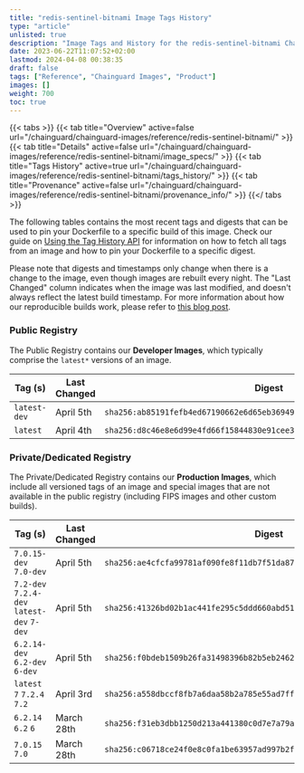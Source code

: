 ```yaml
---
title: "redis-sentinel-bitnami Image Tags History"
type: "article"
unlisted: true
description: "Image Tags and History for the redis-sentinel-bitnami Chainguard Image"
date: 2023-06-22T11:07:52+02:00
lastmod: 2024-04-08 00:38:35
draft: false
tags: ["Reference", "Chainguard Images", "Product"]
images: []
weight: 700
toc: true
---
```


{{< tabs >}}
{{< tab title="Overview" active=false url="/chainguard/chainguard-images/reference/redis-sentinel-bitnami/" >}}
{{< tab title="Details" active=false url="/chainguard/chainguard-images/reference/redis-sentinel-bitnami/image_specs/" >}}
{{< tab title="Tags History" active=true url="/chainguard/chainguard-images/reference/redis-sentinel-bitnami/tags_history/" >}}
{{< tab title="Provenance" active=false url="/chainguard/chainguard-images/reference/redis-sentinel-bitnami/provenance_info/" >}}
{{</ tabs >}}

The following tables contains the most recent tags and digests that can be used to pin your Dockerfile to a specific build of this image. Check our guide on [Using the Tag History API](/chainguard/chainguard-images/using-the-tag-history-api/) for information on how to fetch all tags from an image and how to pin your Dockerfile to a specific digest.

Please note that digests and timestamps only change when there is a change to the image, even though images are rebuilt every night. The "Last Changed" column indicates when the image was last modified, and doesn't always reflect the latest build timestamp. For more information about how our reproducible builds work, please refer to [this blog post](https://www.chainguard.dev/unchained/reproducing-chainguards-reproducible-image-builds).

### Public Registry
The Public Registry contains our **Developer Images**, which typically comprise the `latest*` versions of an image.

| Tag (s)       | Last Changed | Digest                                                                    |
|---------------|--------------|---------------------------------------------------------------------------|
|  `latest-dev` | April 5th    | `sha256:ab85191fefb4ed67190662e6d65eb369490fa50103362f7ff9659c8196026f20` |
|  `latest`     | April 4th    | `sha256:d8c46e8e6d99e4fd66f15844830e91cee372e833c56dfff8207b9be6b17d5ce5` |


### Private/Dedicated Registry
The Private/Dedicated Registry contains our **Production Images**, which include all versioned tags of an image and special images that are not available in the public registry (including FIPS images and other custom builds).

| Tag (s)                                     | Last Changed | Digest                                                                    |
|---------------------------------------------|--------------|---------------------------------------------------------------------------|
|  `7.0.15-dev` `7.0-dev`                     | April 5th    | `sha256:ae4cfcfa99781af090fe8f11db7f51da873e6abe649faeac43db5940ae5607cc` |
|  `7.2-dev` `7.2.4-dev` `latest-dev` `7-dev` | April 5th    | `sha256:41326bd02b1ac441fe295c5ddd660abd51b0367119b01c0e66e15a0e4e574819` |
|  `6.2.14-dev` `6.2-dev` `6-dev`             | April 5th    | `sha256:f0bdeb1509b26fa31498396b82b5eb2462243d63eb9135d6c8a3ce3e5611eb38` |
|  `latest` `7` `7.2.4` `7.2`                 | April 3rd    | `sha256:a558dbccf8fb7a6daa58b2a785e55ad7ff5e88acff33b263109a772ed5053541` |
|  `6.2.14` `6.2` `6`                         | March 28th   | `sha256:f31eb3dbb1250d213a441380c0d7e7a79a204e0f177193c2e5f8b45d6ef7a05e` |
|  `7.0.15` `7.0`                             | March 28th   | `sha256:c06718ce24f0e8c0fa1be63957ad997b2fd7310e6ce1a6204352c5da9ded63f1` |

